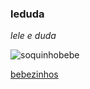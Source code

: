 ### leduda


_lele e duda_


![soquinhobebe](https://media1.tenor.com/m/wAx8P0HZlJAAAAAC/gap-slapped.gif)


[bebezinhos](https://youtu.be/qnNqPGZhaCk?si=3aDlvR062PGColRe)
